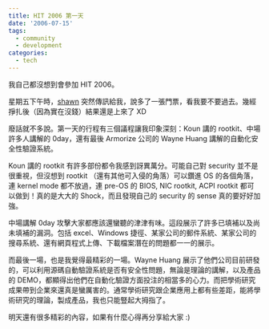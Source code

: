 ```yaml
---
title: HIT 2006 第一天
date: '2006-07-15'
tags:
  - community
  - development
categories:
  - tech
---
```

我自己都沒想到會參加 HIT 2006。  
  
星期五下午時，[shawn](http://kalug.linux.org.tw/pmwiki/pmwiki.php?n=Profiles.Shawn) 突然傳訊給我，說多了一張門票，看我要不要過去。幾經掙扎後（因為實在沒錢）結果還是上來了 XD  
  
廢話就不多說。第一天的行程有三個議程讓我印象深刻：Koun 講的 rootkit、中場許多人講解的 0day，還有最後 Armorize 公司的 Wayne Huang 講解的自動化安全性驗證系統。  
  
Koun 講的 rootkit 有許多部份都令我感到訝異萬分。可能自己對 security 並不是很重視，但沒想到 rootkit （還有其他可入侵的角落）可以鑽進 OS 的各個角落，連 kernel mode 都不放過，連 pre-OS 的 BIOS, NIC rootkit, ACPI rootkit 都可以做到！真的是大大的 Shock，而且發現自己的 security 的 sense 真的要好好加強。  
  
中場講解 0day 攻擊大家都應該還蠻聽的津津有味。這段展示了許多已填補以及尚未填補的漏洞。包括 excel、Windows 捷徑、某家公司的郵件系統、某家公司的搜尋系統、還有網頁程式上傳、下載檔案潛在的問題都一一的展示。  
  
而最後一場，也是我覺得最精彩的一場。Wayne Huang 展示了他們公司目前研發的，可以利用源碼自動驗證系統是否有安全性問題，無論是理論的講解，以及產品的 DEMO，都顯得出他們在自動化驗證方面投注的相當多的心力。而把學術研究成果帶到企業來還真是蠻厲害的。通常學術研究跟企業應用上都有些差距，能將學術研究的理論，製成產品，我也只能豎起大拇指了。  
  
明天還有很多精彩的內容，如果有什麼心得再分享給大家 :)